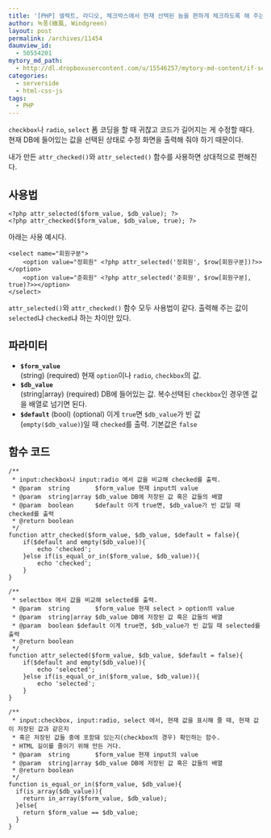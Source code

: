 ```yaml
---
title: '[PHP] 셀렉트, 라디오, 체크박스에서 현재 선택된 놈을 편하게 체크하도록 해 주는 함수'
author: 녹풍(綠風, Windgreen)
layout: post
permalink: /archives/11454
daumview_id:
  - 50554201
mytory_md_path:
  - http://dl.dropboxusercontent.com/u/15546257/mytory-md-content/if-selected.md
categories:
  - serverside
  - html-css-js
tags:
  - PHP
---
```

`checkbox`나 `radio`, `select` 폼 코딩을 할 때 귀찮고 코드가 길어지는 게 수정할 때다. 현재 DB에 들어있는 값을 선택된 상태로 수정 화면을 출력해 줘야 하기 때문이다.

내가 만든 `attr_checked()`와 `attr_selected()` 함수를 사용하면 상대적으로 편해진다.

## 사용법

    <?php attr_selected($form_value, $db_value); ?>
    <?php attr_checked($form_value, $db_value, true); ?>
    

아래는 사용 예시다.

    <select name="회원구분">
        <option value="정회원" <?php attr_selected('정회원', $row[회원구분])?>></option>
        <option value="준회원" <?php attr_selected('준회원', $row[회원구분], true)?>></option>
    </select>
    

`attr_selected()`와 `attr_checked()` 함수 모두 사용법이 같다. 출력해 주는 값이 `selected`냐 `checked`냐 하는 차이만 있다.

## 파라미터

*   **`$form_value`**  
    (string) (required) 현재 `option`이나 `radio`, `checkbox`의 값.
*   **`$db_value`**  
    (string|array) (required) DB에 들어있는 값. 복수선택된 `checkbox`인 경우엔 값을 배열로 넘기면 된다.
*   **`$default`**
    (bool) (optional) 이게 `true`면 `$db_value`가 빈 값(`empty($db_value)`)일 때 `checked`를 출력. 기본값은 `false`

## 함수 코드

	/**
	 * input:checkbox나 input:radio 에서 값을 비교해 checked를 출력.
	 * @param  string       $form_value 현재 input의 value
	 * @param  string|array $db_value DB에 저장된 값 혹은 값들의 배열
	 * @param  boolean      $default 이게 true면, $db_value가 빈 값일 때 checked를 출력
	 * @return boolean
	 */
	function attr_checked($form_value, $db_value, $default = false){
	    if($default and empty($db_value)){
	        echo 'checked';
	    }else if(is_equal_or_in($form_value, $db_value)){
	        echo 'checked';
	    }
	}

	/**
	 * selectbox 에서 값을 비교해 selected를 출력.
	 * @param  string       $form_value 현재 select > option의 value
	 * @param  string|array $db_value DB에 저장된 값 혹은 값들의 배열
	 * @param  boolean $default 이게 true면, $db_value가 빈 값일 때 selected를 출력
	 * @return boolean
	 */
	function attr_selected($form_value, $db_value, $default = false){
	    if($default and empty($db_value)){
	        echo 'selected';
	    }else if(is_equal_or_in($form_value, $db_value)){
	        echo 'selected';
	    }
	}

	/**
	 * input:checkbox, input:radio, select 에서, 현재 값을 표시해 줄 때, 현재 값이 저장된 값과 같은지 
	 * 혹은 저장된 값들 중에 포함돼 있는지(checkbox의 경우) 확인하는 함수.
	 * HTML 길이를 줄이기 위해 만든 거다.
	 * @param  string       $form_value 현재 input의 value
	 * @param  string|array $db_value DB에 저장된 값 혹은 값들의 배열
	 * @return boolean
	 */
	function is_equal_or_in($form_value, $db_value){
	  if(is_array($db_value)){
	    return in_array($form_value, $db_value);
	  }else{
	    return $form_value == $db_value;
	  }
	}
